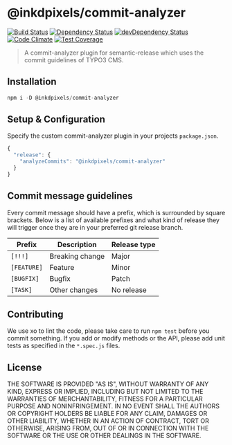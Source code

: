 # @inkdpixels/commit-analyzer
[![Build Status](https://travis-ci.org/Inkdpixels/commit-analyzer.svg)](https://travis-ci.org/Inkdpixels/commit-analyzer) [![Dependency Status](https://david-dm.org/Inkdpixels/commit-analyzer.svg)](https://david-dm.org/inkdpixels/commit-analyzer) [![devDependency Status](https://david-dm.org/Inkdpixels/commit-analyzer/dev-status.svg)](https://david-dm.org/inkdpixels/commit-analyzer#info=devDependencies) [![Code Climate](https://codeclimate.com/github/Inkdpixels/commit-analyzer/badges/gpa.svg)](https://codeclimate.com/github/Inkdpixels/commit-analyzer) [![Test Coverage](https://codeclimate.com/github/Inkdpixels/commit-analyzer/badges/coverage.svg)](https://codeclimate.com/github/Inkdpixels/commit-analyzer/coverage)

> A commit-analyzer plugin for semantic-release which uses the commit guidelines of TYPO3 CMS.

## Installation
```js
npm i -D @inkdpixels/commit-analyzer
```

## Setup & Configuration
Specify the custom commit-analyzer plugin in your projects `package.json`.

```js
{
  "release": {
    "analyzeCommits": "@inkdpixels/commit-analyzer"
  }
}
```

## Commit message guidelines
Every commit message should have a prefix, which is surrounded by square brackets.
Below is a list of available prefixes and what kind of release they will trigger once they are in your preferred git release branch.

| Prefix        | Description     | Release type  |
| ------------- | --------------- | ------------- |
| `[!!!]`       | Breaking change | Major         |
| `[FEATURE]`   | Feature         | Minor         |
| `[BUGFIX]`    | Bugfix          | Patch         |
| `[TASK]`      | Other changes   | No release    |

## Contributing
We use xo to lint the code, please take care to run `npm test` before you commit something.
If you add or modify methods or the API, please add unit tests as specified in the `*.spec.js` files.

## License
THE SOFTWARE IS PROVIDED "AS IS", WITHOUT WARRANTY OF ANY KIND, EXPRESS OR
IMPLIED, INCLUDING BUT NOT LIMITED TO THE WARRANTIES OF MERCHANTABILITY,
FITNESS FOR A PARTICULAR PURPOSE AND NONINFRINGEMENT. IN NO EVENT SHALL THE
AUTHORS OR COPYRIGHT HOLDERS BE LIABLE FOR ANY CLAIM, DAMAGES OR OTHER
LIABILITY, WHETHER IN AN ACTION OF CONTRACT, TORT OR OTHERWISE, ARISING FROM,
OUT OF OR IN CONNECTION WITH THE SOFTWARE OR THE USE OR OTHER DEALINGS IN
THE SOFTWARE.
